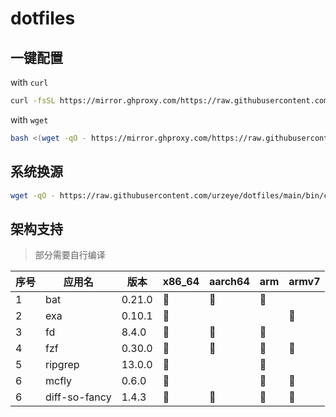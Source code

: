 # dotfiles

## 一键配置

with `curl`

```bash
curl -fsSL https://mirror.ghproxy.com/https://raw.githubusercontent.com/urzeye/dotfiles/main/bootstrap.sh | bash
```

with `wget`

```bash
bash <(wget -qO - https://mirror.ghproxy.com/https://raw.githubusercontent.com/urzeye/dotfiles/main/bootstrap.sh)
```

## 系统换源

```bash
wget -qO - https://raw.githubusercontent.com/urzeye/dotfiles/main/bin/chms | sh
```

## 架构支持

> 部分需要自行编译

| 序号 | 应用名        | 版本   | x86_64 | aarch64 | arm | armv7 |
| ---- | ------------- | ------ | ------ | ------- | --- | ----- |
| 1    | bat           | 0.21.0 | 🚩     | 🚩      | 🚩  |       |
| 2    | exa           | 0.10.1 | 🚩     |         |     | 🚩    |
| 3    | fd            | 8.4.0  | 🚩     | 🚩      | 🚩  |       |
| 4    | fzf           | 0.30.0 | 🚩     | 🚩      | 🚩  | 🚩    |
| 5    | ripgrep       | 13.0.0 | 🚩     |         | 🚩  |       |
| 6    | mcfly         | 0.6.0  | 🚩     |         | 🚩  | 🚩    |
| 6    | diff-so-fancy | 1.4.3  | 🚩     | 🚩      | 🚩  | 🚩    |
